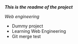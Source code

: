 ***This is the readme of the project***

*Web engineering*

- Dummy project 
- Learning Web Engineering 
- Git merge test










